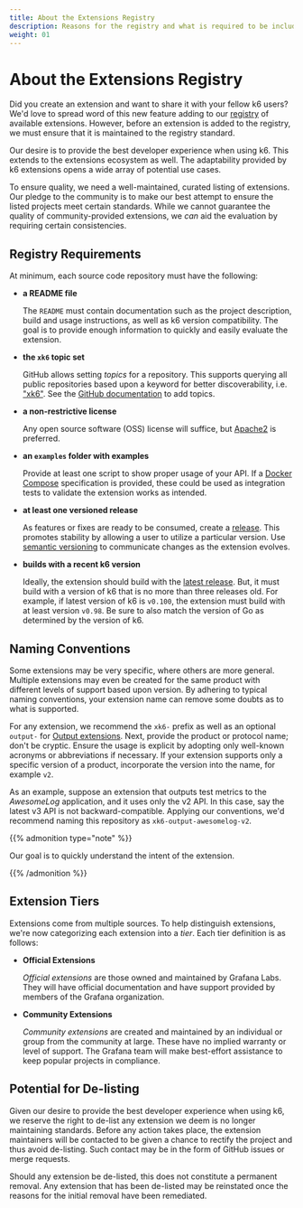 ```yaml
---
title: About the Extensions Registry
description: Reasons for the registry and what is required to be included.
weight: 01
---
```


# About the Extensions Registry

Did you create an extension and want to share it with your fellow k6 users?
We'd love to spread word of this new feature adding to our [registry](https://grafana.com/docs/k6/<K6_VERSION>/extensions/explore) of available extensions.
However, before an extension is added to the registry, we must ensure that it is maintained to the registry standard.

Our desire is to provide the best developer experience when using k6.
This extends to the extensions ecosystem as well.
The adaptability provided by k6 extensions opens a wide array of potential use cases.

To ensure quality, we need a well-maintained, curated listing of extensions.
Our pledge to the community is to make our best attempt to ensure the listed projects meet certain standards.
While we cannot guarantee the quality of community-provided extensions, we _can_ aid the evaluation by requiring certain consistencies.

## Registry Requirements

At minimum, each source code repository must have the following:

- **a README file**

  The `README` must contain documentation such as the project description, build and usage instructions, as well as k6 version compatibility.
  The goal is to provide enough information to quickly and easily evaluate the extension.

- **the `xk6` topic set**

  GitHub allows setting _topics_ for a repository.
  This supports querying all public repositories based upon a keyword for better discoverability, i.e. ["xk6"](https://github.com/topics/xk6).
  See the [GitHub documentation](https://docs.github.com/en/repositories/managing-your-repositorys-settings-and-features/customizing-your-repository/classifying-your-repository-with-topics) to add topics.

- **a non-restrictive license**

  Any open source software (OSS) license will suffice, but [Apache2](https://www.apache.org/licenses/LICENSE-2.0) is preferred.

- **an `examples` folder with examples**

  Provide at least one script to show proper usage of your API.
  If a [Docker Compose](https://docs.docker.com/compose/compose-file/) specification is provided, these could be used as integration tests to validate the extension works as intended.

- **at least one versioned release**

  As features or fixes are ready to be consumed, create a [release](https://docs.github.com/en/repositories/releasing-projects-on-github/managing-releases-in-a-repository).
  This promotes stability by allowing a user to utilize a particular version.
  Use [semantic versioning](https://semver.org/) to communicate changes as the extension evolves.

- **builds with a recent k6 version**

  Ideally, the extension should build with the [latest release](https://github.com/grafana/k6/releases/latest).
  But, it must build with a version of k6 that is no more than three releases old.
  For example, if latest version of k6 is `v0.100`, the extension must build with at least version `v0.98`.
  Be sure to also match the version of Go as determined by the version of k6.

## Naming Conventions

Some extensions may be very specific, where others are more general.
Multiple extensions may even be created for the same product with different levels of support based upon version.
By adhering to typical naming conventions, your extension name can remove some doubts as to what is supported.

For any extension, we recommend the `xk6-` prefix as well as an optional `output-` for [Output extensions](https://grafana.com/docs/k6/<K6_VERSION>/extensions/create/output-extensions).
Next, provide the product or protocol name; don't be cryptic.
Ensure the usage is explicit by adopting only well-known acronyms or abbreviations if necessary.
If your extension supports only a specific version of a product, incorporate the version into the name, for example `v2`.

As an example, suppose an extension that outputs test metrics to the _AwesomeLog_ application, and it uses only the v2 API.
In this case, say the latest v3 API is not backward-compatible.
Applying our conventions, we'd recommend naming this repository as `xk6-output-awesomelog-v2`.

{{% admonition type="note" %}}

Our goal is to quickly understand the intent of the extension.

{{% /admonition %}}

## Extension Tiers

Extensions come from multiple sources.
To help distinguish extensions, we're now categorizing each extension into a _tier_.
Each tier definition is as follows:

- **Official Extensions**

  _Official extensions_ are those owned and maintained by Grafana Labs.
  They will have official documentation and have support provided by members of the Grafana organization.

- **Community Extensions**

  _Community extensions_ are created and maintained by an individual or group from the community at large.
  These have no implied warranty or level of support.
  The Grafana team will make best-effort assistance to keep popular projects in compliance.

## Potential for De-listing

Given our desire to provide the best developer experience when using k6, we reserve the right to de-list any extension we deem is no longer maintaining standards.
Before any action takes place, the extension maintainers will be contacted to be given a chance to rectify the project and thus avoid de-listing.
Such contact may be in the form of GitHub issues or merge requests.

Should any extension be de-listed, this does not constitute a permanent removal.
Any extension that has been de-listed may be reinstated once the reasons for the initial removal have been remediated.
